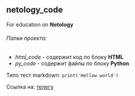 ## netology_code
For education on **Netology**
###### Папки проекта:
* *html_code* - содержит код по блоку **HTML**
* *py_code* - содержит файлы по блоку **Python**

Типо тест markdown: `print('Hellow world')`

Ссылка на: [телегу](https://t.me/ciuses)